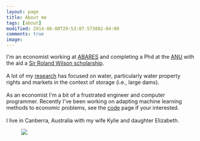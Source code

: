 ```yaml
---
layout: page
title: About me
tags: [about]
modified: 2014-08-08T20:53:07.573882-04:00
comments: true
image:
---
```


I'm an economist working at [ABARES](http://www.daff.gov.au/abares) and completing a Phd at the [ANU](https://crawford.anu.edu.au/people/phd/neal-hughes) with the aid a [Sir Roland Wilson scholarship](http://srwfoundation.anu.edu.au/phd-scholarships/).<br> <br> A lot of my [research](../research) has focused on water, particularly water property rights and markets in the context of storage (i.e., large dams). <!--- Here is my [CV](../images/cv_7.pdf).-->  <br> <br> As an economist I'm a bit of a frustrated engineer and computer programmer.  Recently I've been working on adapting machine learning methods to economic problems, see the [code](../code) page if your interested. <br><br>  I live in Canberra, Australia with my wife Kylie and daughter Elizabeth.

<figure>
	<img src="http://nealbob.github.io/images/dadee.jpg">
</figure>
